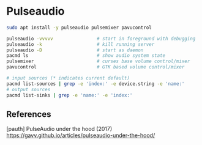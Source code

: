 # Pulseaudio

```bash
sudo apt install -y pulseaudio pulsemixer pavucontrol
```

```bash
pulseaudio -vvvvv                # start in foreground with debugging
pulseaudio -k                    # kill running server
pulseaudio -D                    # start as daemon
pacmd ls                         # show audio system state
pulsemixer                       # curses base volume control/mixer
pavucontrol                      # GTK based volume control/mixer
```

```bash
# input sources (* indicates current default)
pacmd list-sources | grep -e 'index:' -e device.string -e 'name:'
# output sources
pacmd list-sinks | grep -e 'name:' -e 'index:'
```

## References

[pauth] PulseAudio under the hood (2017)  
https://gavv.github.io/articles/pulseaudio-under-the-hood/
